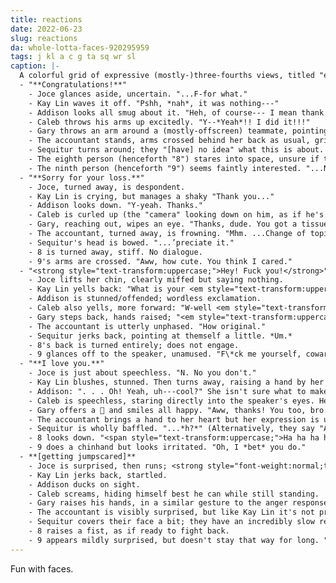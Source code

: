 ```yaml
---
title: reactions
date: 2022-06-23
slug: reactions
da: whole-lotta-faces-920295959
tags: j kl a c g ta sq wr sl
caption: |-
  A colorful grid of expressive (mostly-)three-fourths views, titled "expressions." and captioned "reactions to dialogue with no context". Dialogue prompts go down a column; each person responds in a row.
  - "**Congratulations!**"
    - Joce glances aside, uncertain. "...F-for what."
    - Kay Lin waves it off. "Pshh, *nah*, it was nothing---"
    - Addison looks all smug about it. "Heh, of course--- I mean thank you!"
    - Caleb throws his arms up excitedly. "Y--*Yeah*!! I did it!!!"
    - Gary throws an arm around a (mostly-offscreen) teammate, pointing to them with a smile. "Wasn't just me, man."
    - The accountant stands, arms crossed behind her back as usual, grinning a bit. "Touching. Flattery will get you nowhere with me."
    - Sequitur turns around; they "[have] no idea" what this is about. "Uhh. Thanks...?"
    - The eighth person (henceforth "8") stares into space, unsure if this is a joke. No dialogue.
    - The ninth person (henceforth "9") seems faintly interested. "...No shit? What for."
  - "**Sorry for your loss.**"
    - Joce, turned away, is despondent.
    - Kay Lin is crying, but manages a shaky "Thank you..."
    - Addison looks down. "Y-yeah. Thanks."
    - Caleb is curled up (the "camera" looking down on him, as if he's sitting on the floor), bawling inconsolably.
    - Gary, reaching out, wipes an eye. "Thanks, dude. You got a tissue?"
    - The accountant, turned away, is frowning. "Mhm. ...Change of topic:"
    - Sequitur's head is bowed. "...’preciate it."
    - 8 is turned away, stiff. No dialogue.
    - 9's arms are crossed. "Aww, how cute. You think I cared."
  - "<strong style="text-transform:uppercase;">Hey! Fuck you!</strong>"
    - Joce lifts her chin, clearly miffed but saying nothing.
    - Kay Lin yells back: "What is your <em style="text-transform:uppercase;font-style:normal;">problem?!</em>"
    - Addison is stunned/offended; wordless exclamation.
    - Caleb also yells, more forward: "W-well <em style="text-transform:uppercase;font-style:normal;">fuck you</em> too!!!!"
    - Gary steps back, hands raised; "<em style="text-transform:uppercase;font-style:normal;">**Whoa** whoa whoa---</em> calm down---"
    - The accountant is utterly unphased. "How original."
    - Sequitur jerks back, pointing at themself a little. *Um.*
    - 8's back is turned entirely; does not engage.
    - 9 glances off to the speaker, unamused. "F\*ck me yourself, coward." And when there's implicitly no response: "... Yeah, what's what I thought. [muttering] Asswipe."
  - "**I love you.**"
    - Joce is just about speechless. "N. No you don't."
    - Kay Lin blushes, stunned. Then turns away, raising a hand by her face; "Come on, that's not funny."
    - Addison: ". . . Oh! Yeah, uh---cool?" She isn't sure what to make of this. "Good for. Good for you...!"
    - Caleb is speechless, staring directly into the speaker's eyes. He's unsure if this is a prank or if he will now die for you.
    - Gary offers a 🤟 and smiles all happy. "Aww, thanks! You too, bro."
    - The accountant brings a hand to her heart but her expression is utterly dry. "Thank you. I am so touched, and overflowing with inconvenient emotions."
    - Sequitur is wholly baffled. "...*h?*" (Alternatively, they say "Awwww *shucks*. ...for real??", but I thought the version drawn was funnier.)
    - 8 looks down. "<span style="text-transform:uppercase;">Ha ha ha ha. Oh man.</span>" Then stares directly ahead. "<em style="text-transform:uppercase;">I am so sorry.</em>"
    - 9 does a chinhand but looks irritated. "Oh, I *bet* you do."
  - **[getting jumpscared]**
    - Joce is surprised, then runs; <strong style="font-weight:normal;text-transform:uppercase;">#Nope.</strong>
    - Kay Lin jerks back, startled.
    - Addison ducks on sight.
    - Caleb screams, hiding himself best he can while still standing.
    - Gary raises his hands, in a similar gesture to the anger response.
    - The accountant is visibly surprised, but like Kay Lin it's not pronounced.
    - Sequitur covers their face a bit; they have an incredibly slow reaction time.
    - 8 raises a fist, as if ready to fight back.
    - 9 appears mildly surprised, but doesn't stay that way for long. "Well, *that* might as well happen." A rabbitlike shadow looms.
---
```

Fun with faces.